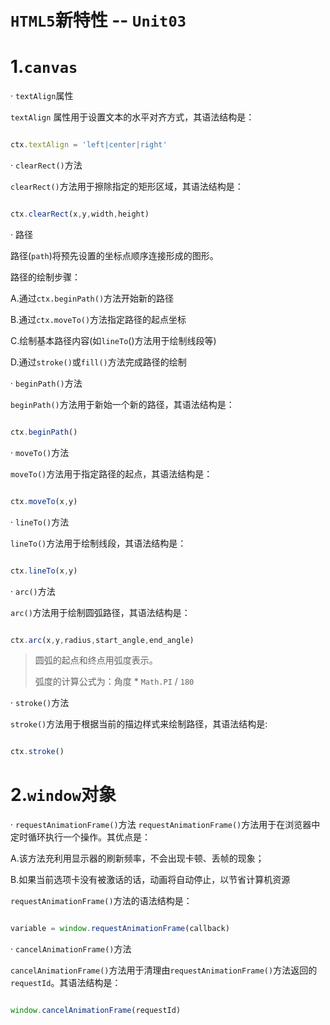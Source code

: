 # `HTML5`新特性 -- `Unit03`

# 1.`canvas`

· `textAlign`属性

`textAlign` 属性用于设置文本的水平对齐方式，其语法结构是：

```javascript

ctx.textAlign = 'left|center|right'

```

·  `clearRect()`方法

`clearRect()`方法用于擦除指定的矩形区域，其语法结构是：

```javascript

ctx.clearRect(x,y,width,height)

```

· 路径

路径(`path`)将预先设置的坐标点顺序连接形成的图形。

路径的绘制步骤：

A.通过`ctx.beginPath()`方法开始新的路径

B.通过`ctx.moveTo()`方法指定路径的起点坐标

C.绘制基本路径内容(如`lineTo`()方法用于绘制线段等)

D.通过`stroke()`或`fill()`方法完成路径的绘制

·  `beginPath()`方法

`beginPath()`方法用于新始一个新的路径，其语法结构是：

```javascript

ctx.beginPath()

```

·  `moveTo()`方法

`moveTo()`方法用于指定路径的起点，其语法结构是：

```javascript

ctx.moveTo(x,y)

```

· `lineTo()`方法 

`lineTo()`方法用于绘制线段，其语法结构是：

```javascript

ctx.lineTo(x,y)

```

· `arc()`方法

`arc()`方法用于绘制圆弧路径，其语法结构是：

```javascript

ctx.arc(x,y,radius,start_angle,end_angle)

```

> 圆弧的起点和终点用弧度表示。
>
> 弧度的计算公式为：角度 * `Math.PI` / `180`

· `stroke()`方法

`stroke()`方法用于根据当前的描边样式来绘制路径，其语法结构是:

```javascript

ctx.stroke()

```

# 2.`window`对象

· `requestAnimationFrame()`方法
`requestAnimationFrame()`方法用于在浏览器中定时循环执行一个操作。其优点是：

A.该方法充利用显示器的刷新频率，不会出现卡顿、丢帧的现象；

B.如果当前选项卡没有被激话的话，动画将自动停止，以节省计算机资源

`requestAnimationFrame()`方法的语法结构是：

```javascript

variable = window.requestAnimationFrame(callback)

```

· `cancelAnimationFrame()`方法

`cancelAnimationFrame()`方法用于清理由`requestAnimationFrame()`方法返回的`requestId`。其语法结构是：

```javascript

window.cancelAnimationFrame(requestId)

```

